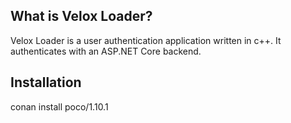 ## What is Velox Loader?
Velox Loader is a user authentication application written in c++. It authenticates with an ASP.NET Core backend.

## Installation
conan install poco/1.10.1
